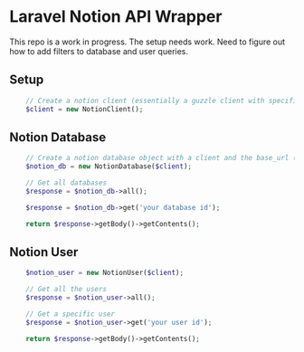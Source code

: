 # Laravel Notion API Wrapper
This repo is a work in progress. The setup needs work. Need to figure out how to add filters to database and user queries.

## Setup
```php
    // Create a notion client (essentially a guzzle client with specific http headers for Notion)
    $client = new NotionClient();
```

## Notion Database
```php
    // Create a notion database object with a client and the base_url (will be moved to config variable)
    $notion_db = new NotionDatabase($client);

    // Get all databases
    $response = $notion_db->all();

    $response = $notion_db->get('your database id');

    return $response->getBody()->getContents();
```

## Notion User
```php
    $notion_user = new NotionUser($client);

    // Get all the users
    $response = $notion_user->all();

    // Get a specific user
    $response = $notion_user->get('your user id');

    return $response->getBody()->getContents();
```